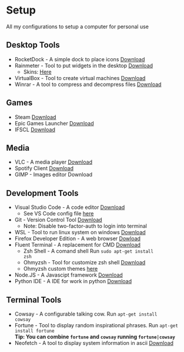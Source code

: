 # Setup

All my configurations to setup a computer for personal use

## Desktop Tools

- RocketDock - A simple dock to place icons <a href ="https://punklabs.com/downloads/RocketDock-v1.3.5.exe">Download</a>
- Rainmeter - Tool to put widgets in the desktop <a href="https://www.rainmeter.net/">Download</a>
  - Skins: <a href="https://www.deviantart.com/search?q=rainmeter%20skins">Here</a>
- VirtualBox - Tool to create virtual machines <a href="https://www.virtualbox.org/">Download</a>
- Winrar - A tool to compress and decompress files <a href="https://www.winrar.es/">Download</a>

## Games

- Steam <a href="https://store.steampowered.com/about/">Download</a>
- Epic Games Launcher <a href="https://www.epicgames.com/store/en-US/download">Download</a>
- IFSCL <a href="https://en.codelyoko.fr/ifscl/download.cl">Download</a>

## Media

- VLC - A media player <a href="https://www.videolan.org/vlc/">Download</a>
- Spotify Client <a href="https://www.spotify.com/es/download/windows/">Download</a>
- GIMP - Images editor <a hrerf="https://www.gimp.org/">Download</a>

## Development Tools

- Visual Studio Code - A code editor <a href="https://code.visualstudio.com/">Download</a>
  - See VS Code config file <a href="https://github.com/GabrielCrackPro/vscode-settings">here</a>
- Git - Version Control Tool <a href="https://git-scm.com/downloads">Download</a>
  - Note: Disable two-factor-auth to login into terminal
- WSL - Tool to run linux system on windows <a href="https://docs.microsoft.com/en-us/windows/wsl/install-win10">Download</a>
- Firefox Developer Edition - A web browser <a href="https://www.mozilla.org/en-US/firefox/developer/">Dowload</a>
- Fluent Terminal - A replacement for CMD <a href="https://www.microsoft.com/es-es/p/fluent-terminal/9p2krlmfxf9t?activetab=pivot:overviewtab">Download</a>
  - Zsh Shell - A comand shell Run <code>sudo apt-get install zsh</code>
  - Ohmyzsh - Tool for customize zsh shell <a href="https://ohmyz.sh/">Download</a>
  - Ohmyzsh custom themes <a href="https://zshthem.es/all/">here</a>
- Node.JS - A Javascipt framework <a href="https://nodejs.org/en/">Download</a>
- Python IDE - A IDE for work in python <a href="https://www.python.org/downloads/">Download</a>

## Terminal Tools

- Cowsay - A configurable talking cow. Run <code>apt-get install cowsay</code>
- Fortune - Tool to display random inspirational phrases. Run <code>apt-get install fortune</code> <br>
  **Tip: You can combine <code>fortune</code> and <code>cowsay</code> running <code>fortune|cowsay</code>**
- Neofetch - A tool to display system information in ascii <a href="https://github.com/dylanaraps/neofetch">Download</a>
